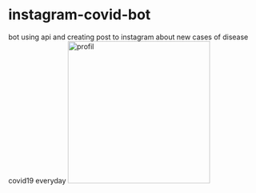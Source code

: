 # instagram-covid-bot
bot using api and creating post to instagram about new cases of disease covid19 everyday
<img width="284" alt="profil" src="https://user-images.githubusercontent.com/2931773/114013404-c808b780-9867-11eb-9251-05a2e0175229.png">
